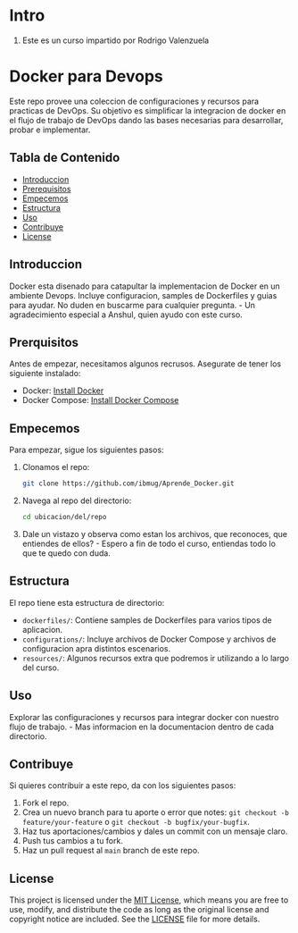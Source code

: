 # Intro
1. Este es un curso impartido por Rodrigo Valenzuela

# Docker para Devops

Este repo provee una coleccion de configuraciones y recursos para practicas de DevOps. Su objetivo es simplificar la integracion de docker en el flujo de trabajo de DevOps
dando las bases necesarias para desarrollar, probar e implementar.

## Tabla de Contenido

- [Introduccion](#introduccion)
- [Prerequisitos](#prerequisitos)
- [Empecemos](#Empecemos)
- [Estructura](#Estructura)
- [Uso](#uso)
- [Contribuye](#contribuye)
- [License](#license)

## Introduccion

Docker esta disenado para catapultar la implementacion de Docker en un ambiente Devops. Incluye configuracion, samples de Dockerfiles y guias para ayudar.
No duden en buscarme para cualquier pregunta. - Un agradecimiento especial a Anshul, quien ayudo con este curso.

## Prerquisitos

Antes de empezar, necesitamos algunos recrusos. Asegurate de tener los siguiente instalado:
- Docker: [Install Docker](https://docs.docker.com/get-docker/)
- Docker Compose: [Install Docker Compose](https://docs.docker.com/compose/install/)

## Empecemos


Para empezar, sigue los siguientes pasos:

1. Clonamos el repo:

   ```bash
   git clone https://github.com/ibmug/Aprende_Docker.git
   ```

2. Navega al repo del directorio:

   ```bash
   cd ubicacion/del/repo
   ```

3. Dale un vistazo y observa como estan los archivos, que reconoces, que entiendes de ellos? - Espero a fin de todo el curso, entiendas todo lo que te quedo con duda.

## Estructura

El repo tiene esta estructura de directorio:

- `dockerfiles/`: Contiene samples de Dockerfiles para varios tipos de aplicacion.
- `configurations/`: Incluye archivos de Docker Compose y archivos de configuracion apra distintos escenarios.
- `resources/`: Algunos recursos extra que podremos ir utilizando a lo largo del curso.

## Uso

Explorar las configuraciones y recursos para integrar docker con nuestro flujo de trabajo. - Mas informacion en la documentacion dentro de cada directorio.

## Contribuye

Si quieres contribuir a este repo, da con los siguientes pasos:

1. Fork el repo.
2. Crea un nuevo branch para tu aporte o error que notes: `git checkout -b feature/your-feature` o `git checkout -b bugfix/your-bugfix`.
3. Haz tus aportaciones/cambios y dales un commit con un mensaje claro.
4. Push tus cambios a tu fork.
5. Haz un pull request al `main` branch de este repo.

## License

This project is licensed under the [MIT License](LICENSE), which means you are free to use, modify, and distribute the code as long as the original license and copyright notice are included. See the [LICENSE](LICENSE) file for more details.
